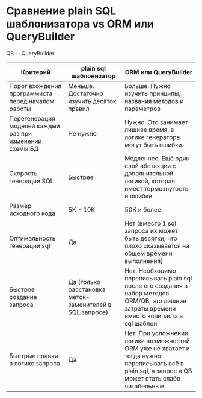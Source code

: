 
# Сравнение plain SQL шаблонизатора vs ORM или QueryBuilder

QB -- QueryBuilder

Критерий | plain sql шаблонизатор | ORM или QueryBuilder
---------|------------------------|---------------------
Порог вхождения программиста перед началом работы| Меньше. Достаточно изучить десяток правил | Больше. Нужно изучить принципы, названия методов и параметров
Перегенерация моделей каждый раз при изменении схемы БД| Не нужно | Нужно. Это занимает лишнее время, в логике генератора могут быть ошибки.
Скорость генерации SQL | Быстрее | Медленнее. Ещё один слой абстакции с дополнительной логикой, которая имеет тормознутость и ошибки
Размер исходного кода | 5K - 10К | 50К и более | 
Оптимальность генерации sql | Да | Нет (вместо 1 sql запроса их может быть десятки, что плохо сказывается на общем времени выполнения) 
Быстрое создание запроса | Да (только расстановка меток-заменителей в SQL запросе) | Нет. Необходимо переписывать plain sql после его создания в набор методов ORM/QB, это лишние затраты времени вместо копипаста в sql шаблон
Быстрые правки в логике запроса | Да | Нет. При усложнении логики возможностей ORM уже не хватает и тогда нужно переписывать всё в plain sql, а запрос в QB может стать слабо читабельным
